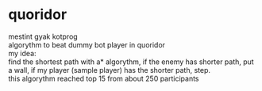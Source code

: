 # quoridor
mestint gyak kotprog  
algorythm to beat dummy bot player in quoridor  
my idea:  
find the shortest path with a* algorythm, if the enemy has shorter path, put a wall, if my player (sample player) has the shorter path, step.  
this algorythm reached top 15 from about 250 participants
